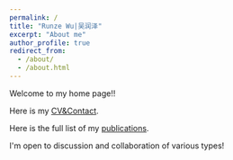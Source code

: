 ```yaml
---
permalink: /
title: "Runze Wu|吴润泽"
excerpt: "About me"
author_profile: true
redirect_from: 
  - /about/
  - /about.html
---
```



Welcome to my home page!!

Here is my [CV&Contact](_pages/cv.md).

Here is the full list of my [publications](_pages/publications.md).

I'm open to discussion and collaboration of various types!

